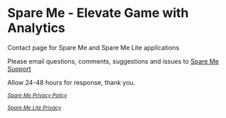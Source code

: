 # Spare Me - Elevate Game with Analytics

Contact page for Spare Me and Spare Me Lite applications

Please email questions, comments, suggestions and issues to <a href="mailto:SpareMeService@gmail.com">Spare Me Support</a>

Allow 24-48 hours for response, thank you.

<a href="https://tsass123.github.io/spareme/smprivacy.html"><i><small>Spare Me Privacy Policy</small></i></a>

<a href="https://tsass123.github.io/spareme/privacy.html"><i><small>Spare Me Lite Privacy</small></i></a>
